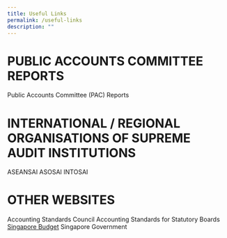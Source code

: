 ```yaml
---
title: Useful Links
permalink: /useful-links
description: ""
---
```

# PUBLIC ACCOUNTS COMMITTEE REPORTS
Public Accounts Committee (PAC) Reports

# INTERNATIONAL / REGIONAL ORGANISATIONS OF SUPREME AUDIT INSTITUTIONS
ASEANSAI
ASOSAI
INTOSAI

# OTHER WEBSITES
Accounting Standards Council
Accounting Standards for Statutory Boards
[Singapore Budget](https://www.mof.gov.sg/singaporebudget)
Singapore Government